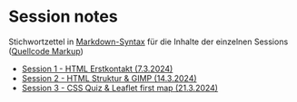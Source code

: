 # Session notes

Stichwortzettel in [Markdown-Syntax](https://docs.github.com/en/get-started/writing-on-github/getting-started-with-writing-and-formatting-on-github/basic-writing-and-formatting-syntax) für die Inhalte der einzelnen Sessions ([Quellcode Markup](https://github.com/webmapping/webmapping.github.io/tree/main/notes))

- [Session 1 - HTML Erstkontakt (7.3.2024)](https://webmapping.github.io/notes/session1)
- [Session 2 - HTML Struktur & GIMP (14.3.2024)](https://webmapping.github.io/notes/session2)
- [Session 3 - CSS Quiz & Leaflet first map (21.3.2024)](https://webmapping.github.io/notes/session3)
